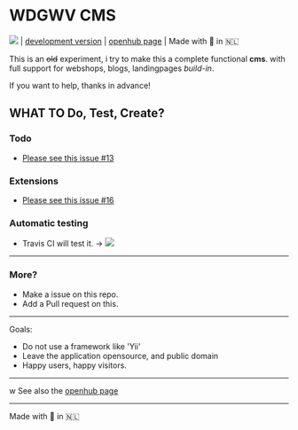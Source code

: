 # WDGWV CMS
![](https://travis-ci.org/WDGWV/CMS.svg?branch=master) | [development version](https://github.com/wdg/CMS) | [openhub page](http://openhub.net/p/WDGWV-CMS) | Made with 💙 in 🇳🇱

This is an <s>old</s> experiment, i try to make this a complete functional **cms**.
with full support for webshops, blogs, landingpages *build-in*.

If you want to help, thanks in advance!


## WHAT TO Do, Test, Create?

### Todo
 * [Please see this issue #13](https://github.com/WDGWV/WDGWVSS/issues/13)

### Extensions
 * [Please see this issue #16](https://github.com/WDGWV/WDGWVSS/issues/16)

### Automatic testing
 * Travis CI will test it. -> ![](https://travis-ci.org/WDGWV/CMS.svg?branch=master)

---

### More?
 * Make a issue on this repo.
 * Add a Pull request on this.

---

Goals:

- Do not use a framework like 'Yii'
- Leave the application opensource, and public domain
- Happy users, happy visitors.

---
w
See also the [openhub page](http://openhub.net/p/WDGWV-CMS)

---

Made with 💙 in 🇳🇱